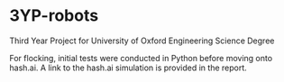 # 3YP-robots
Third Year Project for University of Oxford Engineering Science Degree

For flocking, initial tests were conducted in Python before moving onto hash.ai. A link to the hash.ai simulation is provided in the report.

